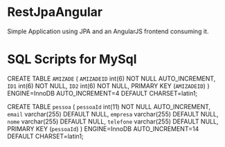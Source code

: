# RestJpaAngular
Simple Application using JPA and an AngularJS frontend consuming it.


# SQL Scripts for MySql
CREATE TABLE `AMIZADE` (   `AMIZADEID` int(6) NOT NULL AUTO_INCREMENT,   `ID1` int(6) NOT NULL,   `ID2` int(6) NOT NULL,   PRIMARY KEY (`AMIZADEID`) ) ENGINE=InnoDB AUTO_INCREMENT=4 DEFAULT CHARSET=latin1;

CREATE TABLE `pessoa` (
  `pessoaId` int(11) NOT NULL AUTO_INCREMENT,
  `email` varchar(255) DEFAULT NULL,
  `empresa` varchar(255) DEFAULT NULL,
  `nome` varchar(255) DEFAULT NULL,
  `telefone` varchar(255) DEFAULT NULL,
  PRIMARY KEY (`pessoaId`)
) ENGINE=InnoDB AUTO_INCREMENT=14 DEFAULT CHARSET=latin1;
